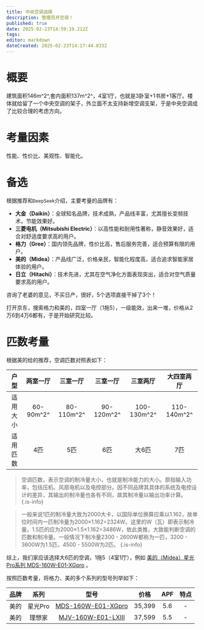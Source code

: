 ```yaml
---
title: 中央空调选择
description: 管理员开空调！
published: true
date: 2025-02-23T14:59:19.212Z
tags: 
editor: markdown
dateCreated: 2025-02-23T14:17:44.833Z
---
```


# 概要
建筑面积146m^2^,套内面积137m^2^，4室1厅，也就是3卧室+1书房+1客厅。楼体就给留了一个中央空调的架子，外立面不太支持新增空调支架，于是中央空调成了比较合理的考虑方向。

# 考量因素
性能、性价比、美观性、智能化。

# 备选
根据推荐和`DeepSeek`介绍，主要考量的品牌有：
- **大金（Daikin）**：全球知名品牌，技术成熟，产品线丰富，尤其擅长变频技术，节能效果好。
- **三菱电机（Mitsubishi Electric）**：以高性能和耐用性著称，静音效果好，适合对舒适度要求高的用户。
- **格力（Gree）**：国内领先品牌，性价比高，售后服务完善，适合预算有限的用户。
- **美的（Midea）**：产品线广泛，价格亲民，智能化程度高，适合追求智能家居体验的用户。
- **日立（Hitachi）**：技术先进，尤其在空气净化方面表现突出，适合对空气质量要求高的用户。

咨询了老婆的意见，不买日产，很好，5个选项直接干掉了3个！

打开京东，搜索格力和美的，四室一厅（1拖5），一级能效，出来一堆，价格从2万6到4万6都有，于是开始研究比较。

# 匹数考量
根据美的给的推荐，空调匹数对照表如下：

|户型|两室一厅|三室一厅|三室一厅|三室两厅|大四室两厅|
|:---:|:---:|:---:|:---:|:---:|:---:|
|适用大小|60-90m^2^|80-110m^2^|90-120m^2^|100-130m^2^|110-140m^2^|
|适用匹数|4匹|5匹|6匹|大6匹|7匹|

> 空调匹数，表示空调的制冷量大小，也就是制冷能力的大小。原指输入功率，包括压机、风扇电机以及电控部分。因不同品牌其具体的系统及电控设计的差异，其输出的制冷量也各有不同，故其制冷量以输出功率计算。
{.is-info}

> 一般来说1匹的制冷量大致为2000大卡，以国际单位换算应乘以1.162，故单位时间内一匹制冷量为2000×1.162=2324W。这里的W（瓦）即表示制冷量。1.5匹的应为2000×1.5×1.162=3486W，依此类推，大致能判断空调的匹数和制冷量。一般情况下制冷量2300 - 2600W都称为一匹，3200 - 3600W为1.5匹，4500 - 5500W为2匹。
{.is-info}

综上，我们家应该选择大6匹的空调，1拖5（4室1厅），例如 [美的（Midea）星光Pro系列 MDS-160W-E01-XGpro](https://item.jd.com/10068510291076.html) 。

按照匹数考量，将格力、美的多个系列的型号列举如下：

|品牌|系列|型号|价格|APF|特点|
|:---:|:---:|:---:|:---:|:---:|:---:|
|美的|星光Pro|[MDS-160W-E01-XGpro](https://item.jd.com/10068510291076.html)|35,399|5.6|-|
|美的|理想家|[MJV-160W-E01-LXⅢ](https://item.jd.com/10132236544482.html)|37,599|5.5|-|
